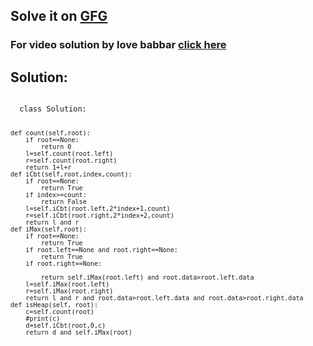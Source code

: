 <h2>Solve it on <a href="https://www.geeksforgeeks.org/problems/is-binary-tree-heap/1">GFG</a></h2>
<h3>For video solution by love babbar <a href="https://youtu.be/_9F2VgZcvdw?list=PLDzeHZWIZsTryvtXdMr6rPh4IDexB5NIA&t=1130">click here</a></h3>
<h2>Solution: </h2>
<code>
  class Solution:
  
    def count(self,root):
        if root==None:
            return 0
        l=self.count(root.left)
        r=self.count(root.right)
        return 1+l+r
    def iCbt(self,root,index,count):
        if root==None:
            return True
        if index>=count:
            return False
        l=self.iCbt(root.left,2*index+1,count)
        r=self.iCbt(root.right,2*index+2,count)
        return l and r
    def iMax(self,root):
        if root==None:
            return True
        if root.left==None and root.right==None:
            return True
        if root.right==None:
            
            return self.iMax(root.left) and root.data>root.left.data
        l=self.iMax(root.left)
        r=self.iMax(root.right)
        return l and r and root.data>root.left.data and root.data>root.right.data
    def isHeap(self, root):
        c=self.count(root)
        #print(c)
        d=self.iCbt(root,0,c)
        return d and self.iMax(root)
</code>
